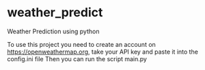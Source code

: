 # weather_predict
Weather Prediction using python

To use this project you need to create an account on https://openweathermap.org, take your API key and paste it into the config.ini file
Then you can run the script main.py
